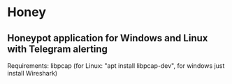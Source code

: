 # Honey
## Honeypot application for Windows and Linux with Telegram alerting

Requirements: libpcap (for Linux: "apt install libpcap-dev", for windows just install Wireshark)

